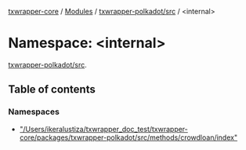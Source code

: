 [txwrapper-core](../README.md) / [Modules](../modules.md) / [txwrapper-polkadot/src](txwrapper_polkadot_src.md) / <internal\>

# Namespace: <internal\>

[txwrapper-polkadot/src](txwrapper_polkadot_src.md).<internal>

## Table of contents

### Namespaces

- [&quot;/Users/ikeralustiza/txwrapper\_doc\_test/txwrapper-core/packages/txwrapper-polkadot/src/methods/crowdloan/index&quot;](txwrapper_polkadot_src._internal_.__Users_ikeralustiza_txwrapper_doc_test_txwrapper_core_packages_txwrapper_polkadot_src_methods_crowdloan_index_.md)
